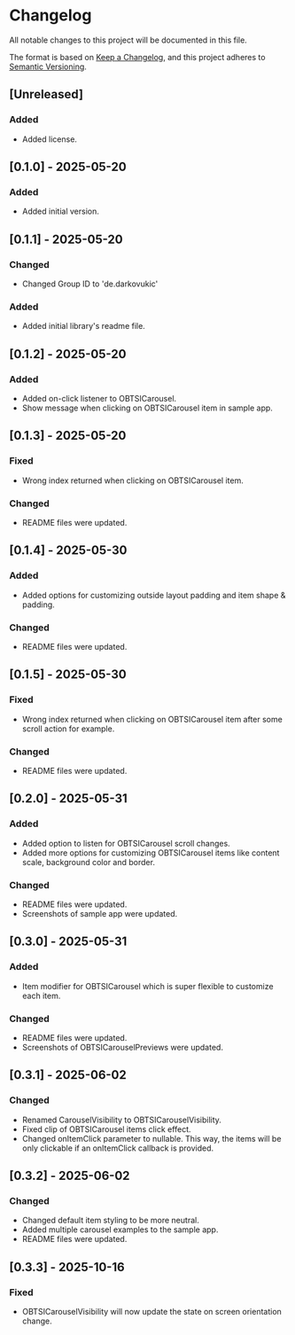 # Changelog

All notable changes to this project will be documented in this file.

The format is based on [Keep a Changelog](https://keepachangelog.com/en/1.0.0/),
and this project adheres to [Semantic Versioning](https://semver.org/spec/v2.0.0.html).

## [Unreleased]

### Added
- Added license.

## [0.1.0] - 2025-05-20

### Added
- Added initial version.

## [0.1.1] - 2025-05-20

### Changed
- Changed Group ID to 'de.darkovukic'

### Added
- Added initial library's readme file.

## [0.1.2] - 2025-05-20

### Added
- Added on-click listener to OBTSICarousel.
- Show message when clicking on OBTSICarousel item in sample app.

## [0.1.3] - 2025-05-20

### Fixed
- Wrong index returned when clicking on OBTSICarousel item.

### Changed
- README files were updated.

## [0.1.4] - 2025-05-30

### Added
- Added options for customizing outside layout padding and item shape & padding.

### Changed
- README files were updated.

## [0.1.5] - 2025-05-30

### Fixed
- Wrong index returned when clicking on OBTSICarousel item after some scroll action for example.

### Changed
- README files were updated.

## [0.2.0] - 2025-05-31

### Added
- Added option to listen for OBTSICarousel scroll changes.
- Added more options for customizing OBTSICarousel items like content scale, background color and border.

### Changed
- README files were updated.
- Screenshots of sample app were updated.

## [0.3.0] - 2025-05-31

### Added
- Item modifier for OBTSICarousel which is super flexible to customize each item.

### Changed
- README files were updated.
- Screenshots of OBTSICarouselPreviews were updated.

## [0.3.1] - 2025-06-02

### Changed
- Renamed CarouselVisibility to OBTSICarouselVisibility.
- Fixed clip of OBTSICarousel items click effect.
- Changed onItemClick parameter to nullable. This way, the items will be only clickable if an onItemClick callback is provided.

## [0.3.2] - 2025-06-02

### Changed
- Changed default item styling to be more neutral.
- Added multiple carousel examples to the sample app.
- README files were updated.

## [0.3.3] - 2025-10-16

### Fixed
- OBTSICarouselVisibility will now update the state on screen orientation change.
